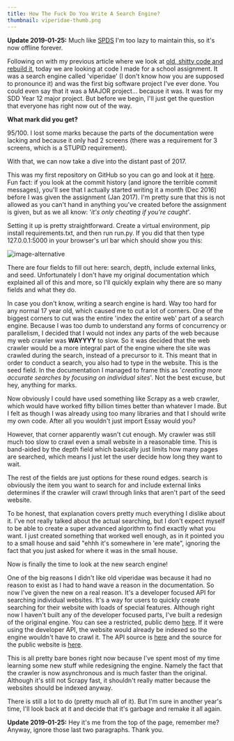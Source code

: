 ```yaml
---
title: How The Fuck Do You Write A Search Engine?
thumbnail: viperidae-thumb.png
---
```


**Update 2019-01-25:** Much like [SPDS](/post/spds_release) I'm too lazy to maintain this, so it's now offline forever.

Following on with my previous article where we look at [old, shitty code and rebuild it](/post/how_do_you_write_a_blog), today we are looking at code I made for a school assignment. It was a search engine called 'viperidae' (I don't know how you are supposed to pronounce it) and was the first big software project I've ever done. You could even say that it was a MAJOR project... because it was. It was for my SDD Year 12 major project. But before we begin, I'll just get the question that everyone has right now out of the way.

**What mark did you get?**

95/100. I lost some marks because the parts of the documentation were lacking and because it only had 2 screens (there was a requirement for 3 screens, which is a STUPID requirement).

With that, we can now take a dive into the distant past of 2017.

This was my first repository on GitHub so you can go and look at it [here](https://github.com/beanpuppy/viperidae-old). Fun fact: if you look at the commit history (and ignore the terrible commit messages), you'll see that I actually started writing it a month (Dec 2016) before I was given the assignment (Jan 2017). I'm pretty sure that this is not allowed as you can't hand in anything you've created before the assignment is given, but as we all know: '_it's only cheating if you're caught_'.

Setting it up is pretty straightforward. Create a virtual environment, pip install requirements.txt, and then run run.py. If you did that then type 127.0.0.1:5000 in your browser's url bar which should show you this:

![image-alternative](https://cdn.halcyonnouveau.xyz/blog/img/viperidae-old-start.png)

There are four fields to fill out here: search, depth, include external links, and seed. Unfortunately I don't have my original documentation which explained all of this and more, so I'll quickly explain why there are so many fields and what they do.

In case you don't know, writing a search engine is hard. Way too hard for any normal 17 year old, which caused me to cut a lot of corners. One of the biggest corners to cut was the entire 'index the entire web' part of a search engine. Because I was too dumb to understand any forms of concurrency or parallelism, I decided that I would not index any parts of the web because my web crawler was **WAYYYY** to slow. So it was decided that the web crawler would be a more integral part of the engine where the site was crawled during the search, instead of a precursor to it. This meant that in order to conduct a search, you also had to type in the website. This is the seed field. In the documentation I managed to frame this as '_creating more accurate searches by focusing on individual sites_'. Not the best excuse, but hey, anything for marks.

Now obviously I could have used something like Scrapy as a web crawler, which would have worked fifty billion times better than whatever I made. But I felt as though I was already using too many libraries and that I should write my own code. After all you wouldn't just import Essay would you?

However, that corner apparently wasn't cut enough. My crawler was still much too slow to crawl even a small website in a reasonable time. This is band-aided by the depth field which basically just limits how many pages are searched, which means I just let the user decide how long they want to wait.

The rest of the fields are just options for these round edges. search is obviously the item you want to search for and include external links determines if the crawler will crawl through links that aren't part of the seed website.

To be honest, that explanation covers pretty much everything I dislike about it. I've not really talked about the actual searching, but I don't expect myself to be able to create a super advanced algorithm to find exactly what you want. I just created something that worked well enough, as in it pointed you to a small house and said "ehhh it's somewhere in 'ere mate", ignoring the fact that you just asked for where it was in the small house.

Now is finally the time to look at the new search engine!

One of the big reasons I didn't like old viperidae was because it had no reason to exist as I had to hand wave a reason in the documentation. So now I've given the new on a real reason. It's a developer focused API for searching individual websites. It's a way for users to quickly create searching for their website with loads of special features. Although right now I haven't built any of the developer focused parts, I've built a redesign of the original engine. You can see a restricted, public demo [here](https://viperidae.app). If it were using the developer API, the website would already be indexed so the engine wouldn't have to crawl it. The API source is [here](https://github.com/beanpuppy/viperidae) and the source for the public website is [here](https://github.com/beanpuppy/viperidae-site).

This is all pretty bare bones right now because I've spent most of my time learning some new stuff while redesigning the engine. Namely the fact that the crawler is now asynchronous and is much faster than the original. Although it's still not Scrapy fast, it shouldn't really matter because the websites should be indexed anyway.

There is still a lot to do (pretty much all of it). But I'm sure in another year's time, I'll look back at it and decide that it's garbage and remake it all again.

**Update 2019-01-25:** Hey it's me from the top of the page, remember me? Anyway, ignore those last two paragraphs. Thank you.
